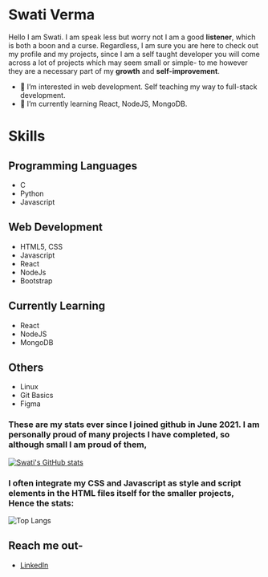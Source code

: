 # Swati Verma
Hello I am Swati. I am speak less but worry not I am a good **listener**, which is both a boon and a curse. Regardless, I am sure you are here to check out my profile and my projects, since I am a self taught developer you will come across a lot of projects which may seem small or simple- to me however they are a necessary part of my **growth** and **self-improvement**.

- 👀 I’m interested in web development. Self teaching my way to full-stack development.
- 🌱 I’m currently learning React, NodeJS, MongoDB.

# Skills
## Programming Languages
- C
-  Python
-  Javascript

## Web Development
- HTML5, CSS
- Javascript
- React
- NodeJs
- Bootstrap

## Currently Learning
- React
- NodeJS
- MongoDB

## Others
- Linux
- Git Basics
- Figma

### These are my stats ever since I joined github in June 2021. I am personally proud of many projects I have completed, so although small I am proud of them,
[![Swati's GitHub stats](https://github-readme-stats.vercel.app/api?username=Swati-Verma671&show_icons=true&theme=radical)](https://github.com/Swati-Verma671/github-readme-stats)

### I often integrate my CSS and Javascript as style and script elements in the HTML files itself for the smaller projects, Hence the stats:
![Top Langs](https://github-readme-stats.vercel.app/api/top-langs/?username=Swati-Verma671&theme=radical)

## Reach me out-
- [LinkedIn](https://www.linkedin.com/in/swati-verma-b36878230/)
